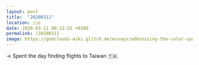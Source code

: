 ```yaml
---
layout: post
title:  "20200311"
location: 🇹🇼
date: 2020-03-11 00:15:52 +0100
permalink: /20200311
image: https://gndclouds-wiki.glitch.me/essays/addressing-the-color-space.html
---
```



→ Spent the day finding flights to Taiwan 🇹🇼.